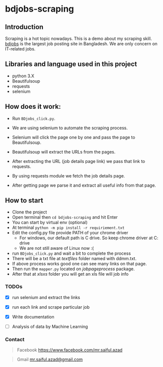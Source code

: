 
# bdjobs-scraping
## Introduction 
Scraping is a hot topic nowadays. This is a demo about my scraping skill. [bdjobs](http://jobs.bdjobs.com/jobsearch.asp?fcatId=8) is the largest job posting site in Bangladesh. We are only concern on IT-related jobs.

## Libraries and language used in this project
* python 3.X
* Beautifulsoup
* requests 
* selenium

## How does it work:

* Run `BDjobs_click.py`. 

* We are using selenium to automate the scraping process. 

* Selenium will click the page one by one and pass the page to Beautifulsoup.

* Beautifulsoup will extract the URLs from the pages.

* After extracting the URL (job details page link) we pass that link to requests.

* By using requests module we fetch the job details page.

* After getting page we parse it and extract all useful info from that page.

## How to start 

* Clone the project 
* Open terminal then `cd bdjobs-scraping` and hit Enter    
* You can start by virtual env (optional)
* At terminal `python -m pip install -r requiriement.txt`
* Edit the config.py file provide PATH of your chrome driver
  * For windows, our default path is C drive. So keep chrome driver at C: drive
  * We are not still aware of Linux now :(
* run `BDjobs_click.py` and wait a bit to complete the process 
* There will be a txt file at *textfiles* folder named with ddmm.txt. 
* If above process works good one can see many links on that page.
* Then run the `mapper.py` located on *jobpageprocess* package.
* After that at *xlsxs* folder you will get an xls file will job info


  
### TODOs
- [x] run selenium and extract the links
- [x] run each link and scrape particular job
- [x] Write documentation 
- [ ] Analysis of data by Machine Learning


### Contact
> Facebook https://www.facebook.com/mr.saiful.azad

> Gmail mr.saiful.azad@gmail.com
